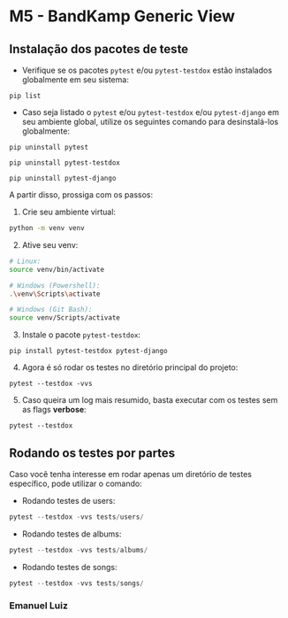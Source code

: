 # M5 - BandKamp Generic View

## Instalação dos pacotes de teste

-   Verifique se os pacotes `pytest` e/ou `pytest-testdox` estão instalados globalmente em seu sistema:

```shell
pip list
```

-   Caso seja listado o `pytest` e/ou `pytest-testdox` e/ou `pytest-django` em seu ambiente global, utilize os seguintes comando para desinstalá-los globalmente:

```shell
pip uninstall pytest
```

```shell
pip uninstall pytest-testdox
```

```shell
pip uninstall pytest-django
```

A partir disso, prossiga com os passos:

1. Crie seu ambiente virtual:

```bash
python -m venv venv
```

2. Ative seu venv:

```bash
# Linux:
source venv/bin/activate

# Windows (Powershell):
.\venv\Scripts\activate

# Windows (Git Bash):
source venv/Scripts/activate
```

3. Instale o pacote `pytest-testdox`:

```shell
pip install pytest-testdox pytest-django
```

4. Agora é só rodar os testes no diretório principal do projeto:

```shell
pytest --testdox -vvs
```

5. Caso queira um log mais resumido, basta executar com os testes sem as flags **verbose**:

```shell
pytest --testdox
```

## Rodando os testes por partes

Caso você tenha interesse em rodar apenas um diretório de testes específico, pode utilizar o comando:

-   Rodando testes de users:

```python
pytest --testdox -vvs tests/users/
```

-   Rodando testes de albums:

```python
pytest --testdox -vvs tests/albums/
```

-   Rodando testes de songs:

```python
pytest --testdox -vvs tests/songs/
```

### Emanuel Luiz
